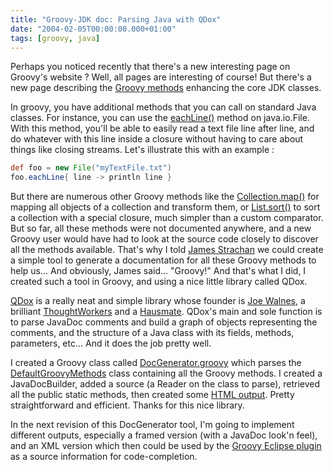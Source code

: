 ```yaml
---
title: "Groovy-JDK doc: Parsing Java with QDox"
date: "2004-02-05T00:00:00.000+01:00"
tags: [groovy, java]
---
```


Perhaps you noticed recently that there's a new interesting page on Groovy's website ? Well, all pages are interesting of course! But there's a new page describing the [Groovy methods](http://groovy.codehaus.org/groovy-jdk.html) enhancing the core JDK classes.

In groovy, you have additional methods that you can call on standard Java classes. For instance, you can use the [eachLine()](http://groovy.codehaus.org/groovy-jdk.html#meth33) method on java.io.File. With this method, you'll be able to easily read a text file line after line, and do whatever with this line inside a closure without having to care about things like closing streams. Let's illustrate this with an example :

```groovy
def foo = new File("myTextFile.txt")
foo.eachLine{ line -> println line }
```

But there are numerous other Groovy methods like the [Collection.map()](http://groovy.codehaus.org/groovy-jdk.html#meth146) for mapping all objects of a collection and transform them, or [List.sort()](http://groovy.codehaus.org/groovy-jdk.html#meth172) to sort a collection with a special closure, much simpler than a custom comparator. But so far, all these methods were not documented anywhere, and a new Groovy user would have had to look at the source code closely to discover all the methods available. That's why I told [James Strachan](http://radio.weblogs.com/0112098/) we could create a simple tool to generate a documentation for all these Groovy methods to help us... And obviously, James said... "Groovy!" And that's what I did, I created such a tool in Groovy, and using a nice little library called QDox.

[QDox](http://qdox.codehaus.org/) is a really neat and simple library whose founder is [Joe Walnes](http://joe.truemesh.com/blog/), a brilliant [ThoughtWorkers](http://thoughtworks.com/) and a [Hausmate](http://www.codehaus.org/). QDox's main and sole function is to parse JavaDoc comments and build a graph of objects representing the comments, and the structure of a Java class with its fields, methods, parameters, etc... And it does the job pretty well.

I created a Groovy class called [DocGenerator.groovy](http://cvs.groovy.codehaus.org/groovy/groovy-core/src/main/org/codehaus/groovy/tools/DocGenerator.groovy?rev=1.15&view=auto) which parses the [DefaultGroovyMethods](http://cvs.groovy.codehaus.org/groovy/groovy-core/src/main/org/codehaus/groovy/runtime/DefaultGroovyMethods.java?rev=1.108&view=auto) class containing all the Groovy methods. I created a JavaDocBuilder, added a source (a Reader on the class to parse), retrieved all the public static methods, then created some [HTML output](http://groovy.codehaus.org/groovy-jdk.html). Pretty straightforward and efficient. Thanks for this nice library.

In the next revision of this DocGenerator tool, I'm going to implement different outputs, especially a framed version (with a JavaDoc look'n feel), and an XML version which then could be used by the [Groovy Eclipse plugin](http://wiki.codehaus.org/groovy/HackingEclipsePlugin) as a source information for code-completion.
